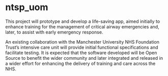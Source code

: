 # ntsp_uom

This project will prototype and develop a life-saving app, aimed initially to enhance training for the management of critical airway emergencies and, later, to assist with early emergency response.

An existing collaboration with the Manchester University NHS Foundation Trust’s intensive care unit will provide initial functional specifications and facilitate testing. It is expected that the software developed will be Open Source to benefit the wider community and later integrated and released in a wider effort for enhancing the delivery of training and care across the NHS.